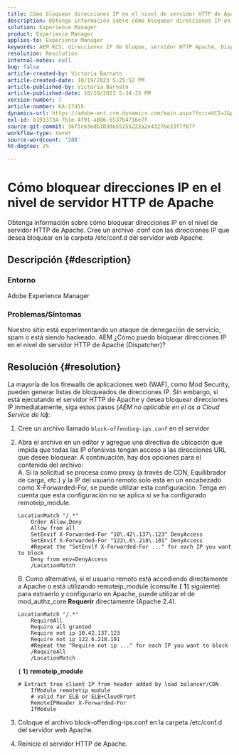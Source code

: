 ```yaml
---
title: Cómo bloquear direcciones IP en el nivel de servidor HTTP de Apache
description: Obtenga información sobre cómo bloquear direcciones IP en el nivel de servidor HTTP de Apache.
solution: Experience Manager
product: Experience Manager
applies-to: Experience Manager
keywords: AEM KCS, direcciones IP de bloque, servidor HTTP Apache, Dispatcher de
resolution: Resolution
internal-notes: null
bug: false
article-created-by: Victoria Barnato
article-created-date: 10/19/2023 5:25:52 PM
article-published-by: Victoria Barnato
article-published-date: 10/19/2023 5:34:33 PM
version-number: 7
article-number: KA-17455
dynamics-url: https://adobe-ent.crm.dynamics.com/main.aspx?forceUCI=1&pagetype=entityrecord&etn=knowledgearticle&id=9cbb468a-a46e-ee11-8df0-6045bd006793
exl-id: b1913734-7b1e-4f91-a886-6537b4716e7f
source-git-commit: 36f5c63edb1b3de55155222a2e4327be33f7fb7f
workflow-type: tm+mt
source-wordcount: '288'
ht-degree: 2%

---
```


# Cómo bloquear direcciones IP en el nivel de servidor HTTP de Apache


Obtenga información sobre cómo bloquear direcciones IP en el nivel de servidor HTTP de Apache. Cree un archivo .conf con las direcciones IP que desea bloquear en la carpeta /etc/conf.d del servidor web Apache.

## Descripción {#description}


### <b>Entorno</b>

Adobe Experience Manager



### <b>Problemas/Síntomas</b>

Nuestro sitio está experimentando un ataque de denegación de servicio, spam o está siendo hackeado. AEM ¿Cómo puedo bloquear direcciones IP en el nivel de servidor HTTP de Apache (Dispatcher)?


## Resolución {#resolution}


La mayoría de los firewalls de aplicaciones web (WAF), como Mod Security, pueden generar listas de bloqueados de direcciones IP. Sin embargo, si está ejecutando el servidor HTTP de Apache y desea bloquear direcciones IP inmediatamente, siga estos pasos (*AEM no aplicable en el as a Cloud Service de la<b>*)</b>:

1. Cree un archivo llamado `block-offending-ips.conf` en el servidor
2. Abra el archivo en un editor y agregue una directiva de ubicación que impida que todas las IP ofensivas tengan acceso a las direcciones URL que desee bloquear. A continuación, hay dos opciones para el contenido del archivo:<br>    A. Si la solicitud se procesa como proxy (a través de CDN, Equilibrador de carga, etc.) y la IP del usuario remoto solo está en un encabezado como X-Forwarded-For, se puede utilizar esta configuración. Tenga en cuenta que esta configuración no se aplica si se ha configurado remoteip_module.


   ```
   LocationMatch "/.*"
       Order Allow,Deny
       Allow from all
       SetEnvif X-Forwarded-For "10\.42\.137\.123" DenyAccess
       SetEnvif X-Forwarded-For "122\.6\.218\.101" DenyAccess
       #Repeat the "SetEnvlf X-Forwarded-For ..." for each IP you want to block
       Deny from env=DenyAccess
       /LocationMatch
   ```

   B. Como alternativa, si el usuario remoto está accediendo directamente a Apache o está utilizando remoteip_module (consulte <b>`[` 1`]` </b> siguiente) para extraerlo y configurarlo en Apache, puede utilizar el de mod_authz_core <b>Requerir</b> directamente (Apache 2.4).


   ```
   LocationMatch "/.*"
       RequireAll
       Require all granted
       Require not ip 10.42.137.123
       Require not ip 122.6.218.101
       #Repeat the "Require not ip ..." for each IP you want to block
       /RequireAll
       /LocationMatch
   ```


   <b>`[` 1`]`  remoteip_module</b>


   ```
   # Extract true client IP from header added by load balancer/CDN
       IfModule remotetip module
       # valid for ELB or ELB+CloudFront
       RemoteIPHeader X-Forwarded-For
       IfModule
   ```


3. Coloque el archivo block-offending-ips.conf en la carpeta /etc/conf.d del servidor web Apache.
4. Reinicie el servidor HTTP de Apache.
